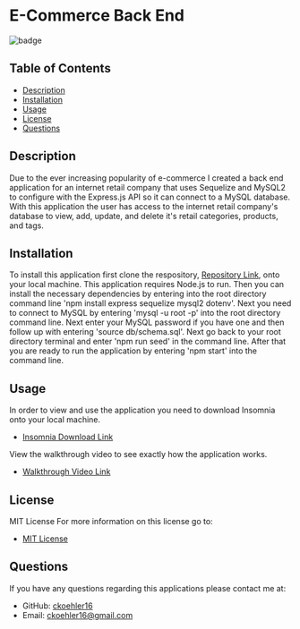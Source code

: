 # E-Commerce Back End

![badge](https://img.shields.io/badge/License-MIT-success.svg)

## Table of Contents
- [Description](#description)
- [Installation](#installation)
- [Usage](#usage)
- [License](#license)
- [Questions](#questions)


## Description

Due to the ever increasing popularity of e-commerce I created a back end application for an internet retail company that uses Sequelize and MySQL2 to configure with the Express.js API so it can connect to a MySQL database. With this application the user has access to the internet retail company's database to view, add, update, and delete it's retail categories, products, and tags.

## Installation

To install this application first clone the respository, [Repository Link](https://github.com/ckoehler16/E-Commerce-Back-End), onto your local machine. This application requires Node.js to run. Then you can install the necessary dependencies by entering into the root directory command line 'npm install express sequelize mysql2 dotenv'. Next you need to connect to MySQL by entering 'mysql -u root -p' into the root directory command line. Next enter your MySQL password if you have one and then follow up with entering 'source db/schema.sql'. Next go back to your root directory terminal and enter 'npm run seed' in the command line. After that you are ready to run the application by entering 'npm start' into the command line.

## Usage

In order to view and use the application you need to download Insomnia onto your local machine.
- [Insomnia Download Link](https://insomnia.rest/download)

View the walkthrough video to see exactly how the application works.
- [Walkthrough Video Link]()

## License

MIT License
For more information on this license go to:
- [MIT License](https://choosealicense.com/licenses/mit/)

## Questions

If you have any questions regarding this applications please contact me at:
- GitHub: [ckoehler16](https://github.com/ckoehler16)
- Email: ckoehler16@gmail.com